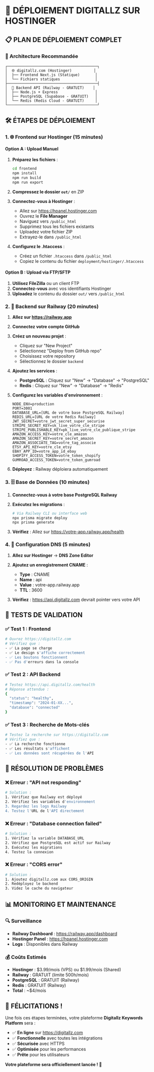 # 🚀 DÉPLOIEMENT DIGITALLZ SUR HOSTINGER

## 📋 **PLAN DE DÉPLOIEMENT COMPLET**

### **🎯 Architecture Recommandée**
```
┌─────────────────────────────────────────┐
│  🌐 digitallz.com (Hostinger)          │
│  ├── Frontend Next.js (Statique)       │
│  └── Fichiers statiques                │
├─────────────────────────────────────────┤
│  🔧 Backend API (Railway - GRATUIT)    │
│  ├── Node.js + Express                 │
│  ├── PostgreSQL (Supabase - GRATUIT)   │
│  └── Redis (Redis Cloud - GRATUIT)     │
└─────────────────────────────────────────┘
```

## 🛠️ **ÉTAPES DE DÉPLOIEMENT**

### **1. 🌐 Frontend sur Hostinger (15 minutes)**

#### **Option A : Upload Manuel**
1. **Préparez les fichiers** :
   ```bash
   cd frontend
   npm install
   npm run build
   npm run export
   ```

2. **Compressez le dossier `out/`** en ZIP

3. **Connectez-vous à Hostinger** :
   - Allez sur https://hpanel.hostinger.com
   - Ouvrez le **File Manager**
   - Naviguez vers `/public_html`
   - Supprimez tous les fichiers existants
   - Uploadez votre fichier ZIP
   - Extrayez-le dans `/public_html`

4. **Configurez le .htaccess** :
   - Créez un fichier `.htaccess` dans `/public_html`
   - Copiez le contenu du fichier `deployment/hostinger/.htaccess`

#### **Option B : Upload via FTP/SFTP**
1. **Utilisez FileZilla** ou un client FTP
2. **Connectez-vous** avec vos identifiants Hostinger
3. **Uploadez** le contenu du dossier `out/` vers `/public_html`

### **2. 🔧 Backend sur Railway (20 minutes)**

1. **Allez sur https://railway.app**
2. **Connectez votre compte GitHub**
3. **Créez un nouveau projet** :
   - Cliquez sur "New Project"
   - Sélectionnez "Deploy from GitHub repo"
   - Choisissez votre repository
   - Sélectionnez le dossier `backend`

4. **Ajoutez les services** :
   - **PostgreSQL** : Cliquez sur "New" → "Database" → "PostgreSQL"
   - **Redis** : Cliquez sur "New" → "Database" → "Redis"

5. **Configurez les variables d'environnement** :
   ```env
   NODE_ENV=production
   PORT=3001
   DATABASE_URL=[URL de votre base PostgreSQL Railway]
   REDIS_URL=[URL de votre Redis Railway]
   JWT_SECRET=votre_jwt_secret_super_securise
   STRIPE_SECRET_KEY=sk_live_votre_cle_stripe
   STRIPE_PUBLISHABLE_KEY=pk_live_votre_cle_publique_stripe
   AMAZON_ACCESS_KEY=votre_cle_amazon
   AMAZON_SECRET_KEY=votre_secret_amazon
   AMAZON_ASSOCIATE_TAG=votre_tag_associe
   ETSY_API_KEY=votre_cle_etsy
   EBAY_APP_ID=votre_app_id_ebay
   SHOPIFY_ACCESS_TOKEN=votre_token_shopify
   GUMROAD_ACCESS_TOKEN=votre_token_gumroad
   ```

6. **Déployez** : Railway déploiera automatiquement

### **3. 🗄️ Base de Données (10 minutes)**

1. **Connectez-vous à votre base PostgreSQL Railway**
2. **Exécutez les migrations** :
   ```bash
   # Via Railway CLI ou interface web
   npx prisma migrate deploy
   npx prisma generate
   ```

3. **Vérifiez** : Allez sur https://votre-app.railway.app/health

### **4. 🔗 Configuration DNS (5 minutes)**

1. **Allez sur Hostinger** → **DNS Zone Editor**
2. **Ajoutez un enregistrement CNAME** :
   - **Type** : CNAME
   - **Name** : api
   - **Value** : votre-app.railway.app
   - **TTL** : 3600

3. **Vérifiez** : https://api.digitallz.com devrait pointer vers votre API

## 🧪 **TESTS DE VALIDATION**

### **✅ Test 1 : Frontend**
```bash
# Ouvrez https://digitallz.com
# Vérifiez que :
- ✅ La page se charge
- ✅ Le design s'affiche correctement
- ✅ Les boutons fonctionnent
- ✅ Pas d'erreurs dans la console
```

### **✅ Test 2 : API Backend**
```bash
# Testez https://api.digitallz.com/health
# Réponse attendue :
{
  "status": "healthy",
  "timestamp": "2024-01-XX...",
  "database": "connected"
}
```

### **✅ Test 3 : Recherche de Mots-clés**
```bash
# Testez la recherche sur https://digitallz.com
# Vérifiez que :
- ✅ La recherche fonctionne
- ✅ Les résultats s'affichent
- ✅ Les données sont récupérées de l'API
```

## 🚨 **RÉSOLUTION DE PROBLÈMES**

### **❌ Erreur : "API not responding"**
```bash
# Solution :
1. Vérifiez que Railway est déployé
2. Vérifiez les variables d'environnement
3. Regardez les logs Railway
4. Testez l'URL de l'API directement
```

### **❌ Erreur : "Database connection failed"**
```bash
# Solution :
1. Vérifiez la variable DATABASE_URL
2. Vérifiez que PostgreSQL est actif sur Railway
3. Exécutez les migrations
4. Testez la connexion
```

### **❌ Erreur : "CORS error"**
```bash
# Solution :
1. Ajoutez digitallz.com aux CORS_ORIGIN
2. Redéployez le backend
3. Videz le cache du navigateur
```

## 📊 **MONITORING ET MAINTENANCE**

### **🔍 Surveillance**
- **Railway Dashboard** : https://railway.app/dashboard
- **Hostinger Panel** : https://hpanel.hostinger.com
- **Logs** : Disponibles dans Railway

### **💰 Coûts Estimés**
- **Hostinger** : $3.99/mois (VPS) ou $1.99/mois (Shared)
- **Railway** : GRATUIT (limite 500h/mois)
- **PostgreSQL** : GRATUIT (Railway)
- **Redis** : GRATUIT (Railway)
- **Total** : ~$4/mois

## 🎉 **FÉLICITATIONS !**

Une fois ces étapes terminées, votre plateforme **Digitallz Keywords Platform** sera :

- ✅ **En ligne** sur https://digitallz.com
- ✅ **Fonctionnelle** avec toutes les intégrations
- ✅ **Sécurisée** avec HTTPS
- ✅ **Optimisée** pour les performances
- ✅ **Prête** pour les utilisateurs

**Votre plateforme sera officiellement lancée ! 🚀**

